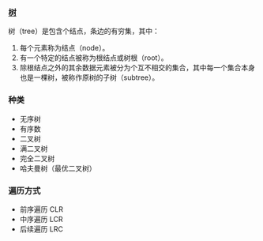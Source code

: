 ### [树](https://baike.baidu.com/item/%E6%A0%91/2699484#viewPageContent)
树（tree）是包含个结点，条边的有穷集，其中： 
1. 每个元素称为结点（node）。  
2. 有一个特定的结点被称为根结点或树根（root）。  
3. 除根结点之外的其余数据元素被分为个互不相交的集合，其中每一个集合本身也是一棵树，被称作原树的子树（subtree）。  

### 种类
- 无序树
- 有序数
- 二叉树
- 满二叉树
- 完全二叉树
- 哈夫曼树（最优二叉树）

### 遍历方式
- 前序遍历 CLR
- 中序遍历 LCR
- 后续遍历 LRC